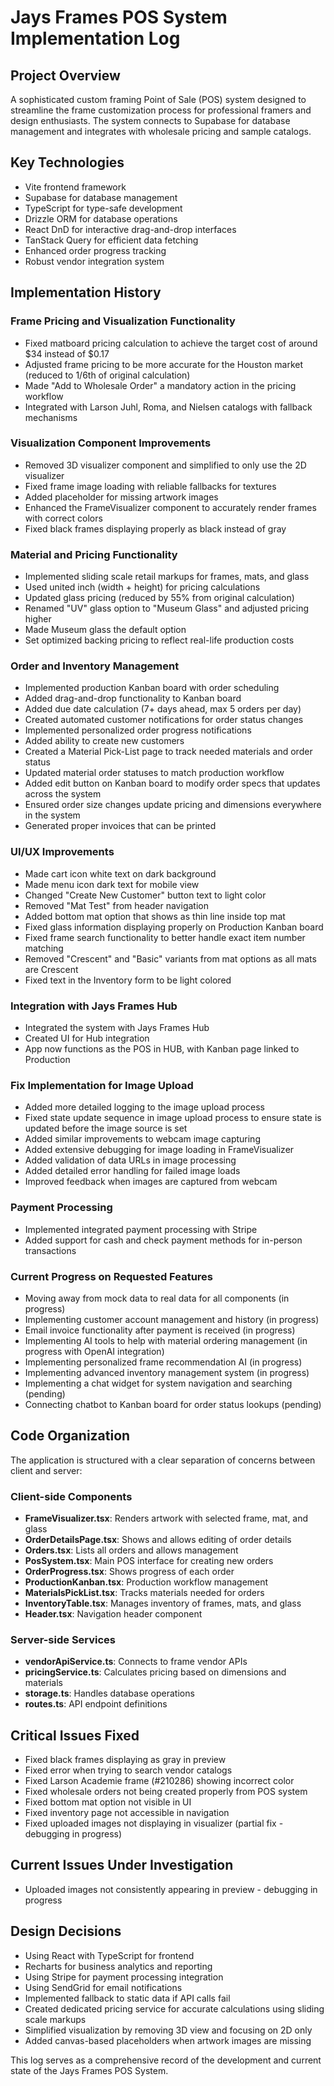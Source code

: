 # Jays Frames POS System Implementation Log

## Project Overview
A sophisticated custom framing Point of Sale (POS) system designed to streamline the frame customization process for professional framers and design enthusiasts. The system connects to Supabase for database management and integrates with wholesale pricing and sample catalogs.

## Key Technologies
- Vite frontend framework
- Supabase for database management
- TypeScript for type-safe development
- Drizzle ORM for database operations
- React DnD for interactive drag-and-drop interfaces
- TanStack Query for efficient data fetching
- Enhanced order progress tracking
- Robust vendor integration system

## Implementation History

### Frame Pricing and Visualization Functionality
- Fixed matboard pricing calculation to achieve the target cost of around $34 instead of $0.17
- Adjusted frame pricing to be more accurate for the Houston market (reduced to 1/6th of original calculation)
- Made "Add to Wholesale Order" a mandatory action in the pricing workflow
- Integrated with Larson Juhl, Roma, and Nielsen catalogs with fallback mechanisms

### Visualization Component Improvements
- Removed 3D visualizer component and simplified to only use the 2D visualizer
- Fixed frame image loading with reliable fallbacks for textures
- Added placeholder for missing artwork images
- Enhanced the FrameVisualizer component to accurately render frames with correct colors
- Fixed black frames displaying properly as black instead of gray

### Material and Pricing Functionality
- Implemented sliding scale retail markups for frames, mats, and glass
- Used united inch (width + height) for pricing calculations
- Updated glass pricing (reduced by 55% from original calculation)
- Renamed "UV" glass option to "Museum Glass" and adjusted pricing higher
- Made Museum glass the default option
- Set optimized backing pricing to reflect real-life production costs

### Order and Inventory Management
- Implemented production Kanban board with order scheduling
- Added drag-and-drop functionality to Kanban board
- Added due date calculation (7+ days ahead, max 5 orders per day)
- Created automated customer notifications for order status changes
- Implemented personalized order progress notifications
- Added ability to create new customers
- Created a Material Pick-List page to track needed materials and order status
- Updated material order statuses to match production workflow
- Added edit button on Kanban board to modify order specs that updates across the system
- Ensured order size changes update pricing and dimensions everywhere in the system
- Generated proper invoices that can be printed

### UI/UX Improvements
- Made cart icon white text on dark background
- Made menu icon dark text for mobile view
- Changed "Create New Customer" button text to light color
- Removed "Mat Test" from header navigation
- Added bottom mat option that shows as thin line inside top mat
- Fixed glass information displaying properly on Production Kanban board
- Fixed frame search functionality to better handle exact item number matching
- Removed "Crescent" and "Basic" variants from mat options as all mats are Crescent
- Fixed text in the Inventory form to be light colored

### Integration with Jays Frames Hub
- Integrated the system with Jays Frames Hub
- Created UI for Hub integration
- App now functions as the POS in HUB, with Kanban page linked to Production

### Fix Implementation for Image Upload
- Added more detailed logging to the image upload process
- Fixed state update sequence in image upload process to ensure state is updated before the image source is set
- Added similar improvements to webcam image capturing
- Added extensive debugging for image loading in FrameVisualizer
- Added validation of data URLs in image processing
- Added detailed error handling for failed image loads
- Improved feedback when images are captured from webcam

### Payment Processing
- Implemented integrated payment processing with Stripe
- Added support for cash and check payment methods for in-person transactions

### Current Progress on Requested Features
- Moving away from mock data to real data for all components (in progress)
- Implementing customer account management and history (in progress)
- Email invoice functionality after payment is received (in progress)
- Implementing AI tools to help with material ordering management (in progress with OpenAI integration)
- Implementing personalized frame recommendation AI (in progress)
- Implementing advanced inventory management system (in progress)
- Implementing a chat widget for system navigation and searching (pending)
- Connecting chatbot to Kanban board for order status lookups (pending)

## Code Organization
The application is structured with a clear separation of concerns between client and server:

### Client-side Components
- **FrameVisualizer.tsx**: Renders artwork with selected frame, mat, and glass
- **OrderDetailsPage.tsx**: Shows and allows editing of order details
- **Orders.tsx**: Lists all orders and allows management
- **PosSystem.tsx**: Main POS interface for creating new orders
- **OrderProgress.tsx**: Shows progress of each order
- **ProductionKanban.tsx**: Production workflow management
- **MaterialsPickList.tsx**: Tracks materials needed for orders
- **InventoryTable.tsx**: Manages inventory of frames, mats, and glass
- **Header.tsx**: Navigation header component

### Server-side Services
- **vendorApiService.ts**: Connects to frame vendor APIs
- **pricingService.ts**: Calculates pricing based on dimensions and materials
- **storage.ts**: Handles database operations
- **routes.ts**: API endpoint definitions

## Critical Issues Fixed
- Fixed black frames displaying as gray in preview
- Fixed error when trying to search vendor catalogs
- Fixed Larson Academie frame (#210286) showing incorrect color
- Fixed wholesale orders not being created properly from POS system
- Fixed bottom mat option not visible in UI
- Fixed inventory page not accessible in navigation
- Fixed uploaded images not displaying in visualizer (partial fix - debugging in progress)

## Current Issues Under Investigation
- Uploaded images not consistently appearing in preview - debugging in progress

## Design Decisions
- Using React with TypeScript for frontend
- Recharts for business analytics and reporting
- Using Stripe for payment processing integration
- Using SendGrid for email notifications
- Implemented fallback to static data if API calls fail
- Created dedicated pricing service for accurate calculations using sliding scale markups
- Simplified visualization by removing 3D view and focusing on 2D only
- Added canvas-based placeholders when artwork images are missing

This log serves as a comprehensive record of the development and current state of the Jays Frames POS System.